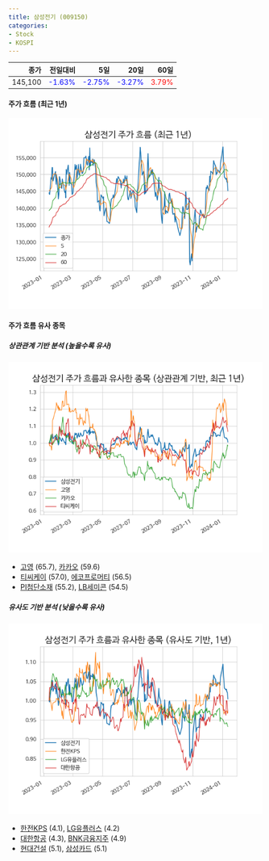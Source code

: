 ```yaml
---
title: 삼성전기 (009150)
categories:
- Stock
- KOSPI
---
```


|종가|전일대비|5일|20일|60일|
|---:|-------:|--:|---:|---:|
|145,100|<span style="color: blue">-1.63%</span>|<span style="color: blue">-2.75%</span>|<span style="color: blue">-3.27%</span>|<span style="color: red">3.79%</span>|

<!-- more -->


#### 주가 흐름 (최근 1년)
![009150](/assets/images/stock/009150.png)


#### 주가 흐름 유사 종목


##### 상관관계 기반 분석 (높을수록 유사)
![009150](/assets/images/stock/009150_corr.png)
- [고영](/098460/) (65.7), [카카오](/035720/) (59.6)
- [티씨케이](/064760/) (57.0), [에코프로머티](/450080/) (56.5)
- [PI첨단소재](/178920/) (55.2), [LB세미콘](/061970/) (54.5)


##### 유사도 기반 분석 (낮을수록 유사)	
![009150](/assets/images/stock/009150_sim.png)
- [한전KPS](/051600/) (4.1), [LG유플러스](/032640/) (4.2)
- [대한항공](/003490/) (4.3), [BNK금융지주](/138930/) (4.9)
- [현대건설](/000720/) (5.1), [삼성카드](/029780/) (5.1)